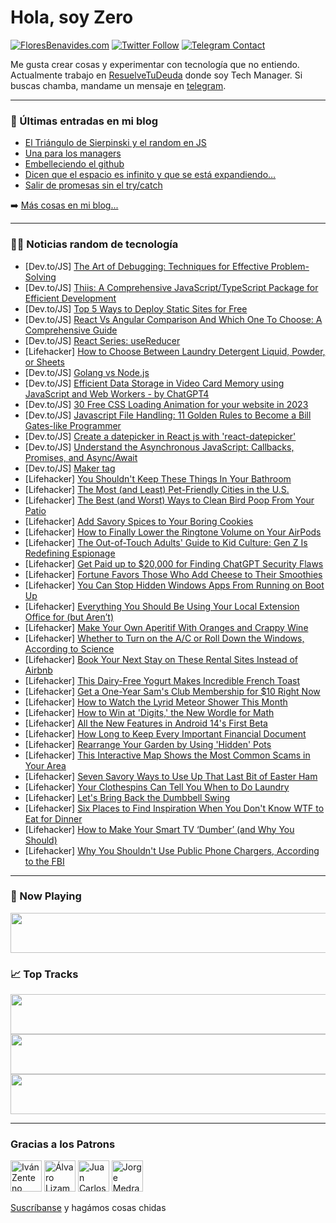 # Hola, soy Zero

[![FloresBenavides.com](https://img.shields.io/website?down_message=oops&label=MiBlog&style=for-the-badge&up_message=online&url=https%3A%2F%2Ffloresbenavides.com)](https://floresbenavides.com) [![Twitter Follow](https://img.shields.io/twitter/follow/ZeroDragon?color=%231DA1F2&label=Follow&logo=twitter&logoColor=ffffff&style=for-the-badge)](https://twitter.com/zerodragon) [![Telegram Contact](https://img.shields.io/badge/escr%C3%ADbeme-ZeroDragon-%2326A5E4?style=for-the-badge&logo=telegram)](https://t.me/zerodragon)

Me gusta crear cosas y experimentar con tecnología que no entiendo.
Actualmente trabajo en [ResuelveTuDeuda](http://github.com/resuelve) donde soy Tech Manager.
Si buscas chamba, mandame un mensaje en [telegram](https://t.me/zerodragon).

---

### 📕 Últimas entradas en mi blog
<!-- BLOG-POST-LIST:START -->
- [El Triángulo de Sierpinski y el random en JS](https://floresbenavides.com/el-triangulo-de-sierpinski-y-el-random-en-js/)
- [Una para los managers](https://floresbenavides.com/una-para-los-managers/)
- [Embelleciendo el github](https://floresbenavides.com/embelleciendo-el-github/)
- [Dicen que el espacio es infinito y que se está expandiendo…](https://floresbenavides.com/dicen-que-el-espacio-es-infinito-y-que-se-esta-expandiendo/)
- [Salir de promesas sin el try/catch](https://floresbenavides.com/salir-de-promesas-sin-el-try-catch/)
<!-- BLOG-POST-LIST:END -->

➡️ [Más cosas en mi blog...](https://floresbenavides.com)

---

### 👨‍💻 Noticias random de tecnología
<!-- TECH-POSTS:START -->
- [Dev.to/JS] [The Art of Debugging: Techniques for Effective Problem-Solving](https://dev.to/raviagheda/the-art-of-debugging-techniques-for-effective-problem-solving-3b66)
- [Dev.to/JS] [Thiis: A Comprehensive JavaScript/TypeScript Package for Efficient Development](https://dev.to/karbashevskyi/thiis-a-comprehensive-javascripttypescript-package-for-efficient-development-b9m)
- [Dev.to/JS] [Top 5 Ways to Deploy Static Sites for Free](https://dev.to/armanidrisi/top-5-ways-to-deploy-static-sites-for-free-2oc7)
- [Dev.to/JS] [React Vs Angular Comparison And Which One To Choose: A Comprehensive Guide](https://dev.to/armanidrisi/react-vs-angular-comparison-and-which-one-to-choose-a-comprehensive-guide-50jg)
- [Dev.to/JS] [React Series: useReducer](https://dev.to/oluwatrillions/react-series-usereducer-1eh4)
- [Lifehacker] [How to Choose Between Laundry Detergent Liquid, Powder, or Sheets](https://lifehacker.com/how-to-choose-between-laundry-detergent-liquid-powder-1850339381)
- [Dev.to/JS] [Golang vs Node.js](https://dev.to/ankitmalikg/golang-vs-nodejs-3mb)
- [Dev.to/JS] [Efficient Data Storage in Video Card Memory using JavaScript and Web Workers - by ChatGPT4](https://dev.to/dgriebel2014/efficient-data-storage-in-video-card-memory-using-javascript-and-web-workers-by-chatgpt4-52l5)
- [Dev.to/JS] [30 Free CSS Loading Animation for your website in 2023](https://dev.to/jon_snow789/30-free-css-loading-animation-for-your-website-in-2023-1j1a)
- [Dev.to/JS] [Javascript File Handling: 11 Golden Rules to Become a Bill Gates-like Programmer](https://dev.to/karanjrawal/javascript-file-handling-11-golden-rules-to-become-a-bill-gates-like-programmer-2ca3)
- [Dev.to/JS] [Create a datepicker in React js with &#39;react-datepicker&#39;](https://dev.to/tasfiaislam/create-a-datepicker-in-react-js-with-react-datepicker-2h0o)
- [Dev.to/JS] [Understand the Asynchronous JavaScript: Callbacks, Promises, and Async/Await](https://dev.to/aradwan20/understand-the-asynchronous-javascript-callbacks-promises-and-asyncawait-3oj9)
- [Dev.to/JS] [Maker tag](https://dev.to/alohe/maker-tag-1mdn)
- [Lifehacker] [You Shouldn&#39;t Keep These Things In Your Bathroom](https://lifehacker.com/you-shouldnt-keep-these-things-in-your-bathroom-1850339383)
- [Lifehacker] [The Most &lpar;and Least&rpar; Pet-Friendly Cities in the U.S.](https://lifehacker.com/the-most-and-least-pet-friendly-cities-in-the-u-s-1850339385)
- [Lifehacker] [The Best &lpar;and Worst&rpar; Ways to Clean Bird Poop From Your Patio](https://lifehacker.com/the-best-and-worst-ways-to-clean-bird-poop-from-your-1850337329)
- [Lifehacker] [Add Savory Spices to Your Boring Cookies](https://lifehacker.com/add-savory-spices-to-your-boring-cookies-1850334335)
- [Lifehacker] [How to Finally Lower the Ringtone Volume on Your AirPods](https://lifehacker.com/how-to-finally-lower-the-ringtone-volume-on-your-airpod-1850332170)
- [Lifehacker] [The Out-of-Touch Adults&#39; Guide to Kid Culture: Gen Z Is Redefining Espionage](https://lifehacker.com/the-out-of-touch-adults-guide-to-kid-culture-gen-z-is-1850335727)
- [Lifehacker] [Get Paid up to $20,000 for Finding ChatGPT Security Flaws](https://lifehacker.com/get-paid-up-to-20-000-for-finding-chatgpt-security-fla-1850333616)
- [Lifehacker] [Fortune Favors Those Who Add Cheese to Their Smoothies](https://lifehacker.com/fortune-favors-those-who-add-cheese-to-their-smoothies-1850329579)
- [Lifehacker] [You Can Stop Hidden Windows Apps From Running on Boot Up](https://lifehacker.com/you-can-stop-hidden-windows-apps-from-running-on-boot-u-1850332775)
- [Lifehacker] [Everything You Should Be Using Your Local Extension Office for &lpar;but Aren’t&rpar;](https://lifehacker.com/everything-you-should-be-using-your-local-extension-off-1850329094)
- [Lifehacker] [Make Your Own Aperitif With Oranges and Crappy Wine](https://lifehacker.com/make-your-own-aperitif-with-oranges-and-shitty-wine-1850330111)
- [Lifehacker] [Whether to Turn on the A/C or Roll Down the Windows, According to Science](https://lifehacker.com/whether-to-turn-on-the-a-c-or-roll-down-the-windows-ac-1850334173)
- [Lifehacker] [Book Your Next Stay on These Rental Sites Instead of Airbnb](https://lifehacker.com/book-your-next-stay-on-these-rental-sites-instead-of-ai-1850329351)
- [Lifehacker] [This Dairy-Free Yogurt Makes Incredible French Toast](https://lifehacker.com/this-dairy-free-yogurt-makes-incredible-french-toast-1850329387)
- [Lifehacker] [Get a One-Year Sam&#39;s Club Membership for $10 Right Now](https://lifehacker.com/get-a-one-year-sams-club-membership-for-10-right-now-1850333329)
- [Lifehacker] [How to Watch the Lyrid Meteor Shower This Month](https://lifehacker.com/how-to-watch-the-lyrid-meteor-shower-this-month-1850333564)
- [Lifehacker] [How to Win at &#39;Digits,&#39; the New Wordle for Math](https://lifehacker.com/how-to-win-at-digits-the-new-wordle-for-math-1850333000)
- [Lifehacker] [All the New Features in Android 14&#39;s First Beta](https://lifehacker.com/all-the-new-features-in-android-14s-first-beta-1850332344)
- [Lifehacker] [How Long to Keep Every Important Financial Document](https://lifehacker.com/how-long-to-keep-every-important-financial-document-1850328770)
- [Lifehacker] [Rearrange Your Garden by Using &#39;Hidden&#39; Pots](https://lifehacker.com/rearrange-your-garden-by-using-hidden-pots-1850327240)
- [Lifehacker] [This Interactive Map Shows the Most Common Scams in Your Area](https://lifehacker.com/this-interactive-map-shows-the-most-common-scams-in-you-1850325327)
- [Lifehacker] [Seven Savory Ways to Use Up That Last Bit of Easter Ham](https://lifehacker.com/seven-savory-ways-to-use-up-that-last-bit-of-easter-ham-1850328105)
- [Lifehacker] [Your Clothespins Can Tell You When to Do Laundry](https://lifehacker.com/your-clothespins-can-tell-you-when-to-do-laundry-1850327313)
- [Lifehacker] [Let&#39;s Bring Back the Dumbbell Swing](https://lifehacker.com/lets-bring-back-the-dumbbell-swing-1850328581)
- [Lifehacker] [Six Places to Find Inspiration When You Don&#39;t Know WTF to Eat for Dinner](https://lifehacker.com/six-places-to-find-inspiration-when-you-dont-know-wtf-t-1850328218)
- [Lifehacker] [How to Make Your Smart TV ‘Dumber’ &lpar;and Why You Should&rpar;](https://lifehacker.com/how-to-make-your-smart-tv-dumber-and-why-you-should-1850327166)
- [Lifehacker] [Why You Shouldn&#39;t Use Public Phone Chargers, According to the FBI](https://lifehacker.com/why-you-shouldnt-use-public-phone-chargers-according-t-1850323960)<!-- TECH-POSTS:END -->

---

### 🎵 Now Playing
<a href="https://spotify-now-playing-dun.vercel.app/now-playing?open"><img src="https://spotify-now-playing-dun.vercel.app/now-playing" width="540" height="64"></a>

### 📈 Top Tracks
<a href="https://spotify-now-playing-dun.vercel.app/top-tracks?i=1&open"><img src="https://spotify-now-playing-dun.vercel.app/top-tracks?i=1" width="540" height="64"></a>
<a href="https://spotify-now-playing-dun.vercel.app/top-tracks?i=2&open"><img src="https://spotify-now-playing-dun.vercel.app/top-tracks?i=2" width="540" height="64"></a>
<a href="https://spotify-now-playing-dun.vercel.app/top-tracks?i=3&open"><img src="https://spotify-now-playing-dun.vercel.app/top-tracks?i=3" width="540" height="64"></a>

---

### Gracias a los Patrons
[<img src="https://avatars.githubusercontent.com/u/243380?v=4" alt="Iván Zenteno" width="50px">](https://github.com/k001) [<img src="https://avatars.githubusercontent.com/u/19955639?v=4" alt="Álvaro Lizama" width="50px">](https://github.com/alvarolizama) [<img src="https://avatars.githubusercontent.com/u/2718753?v=4" alt="Juan Carlos Ruiz" width="50px">](https://github.com/JuanCrg90) [<img src="https://avatars.githubusercontent.com/u/37025?v=4" alt="Jorge Medrano" width="50px">](https://github.com/h1pp1e) 

[Suscríbanse](https://www.patreon.com/zerodragon) y hagámos cosas chidas
